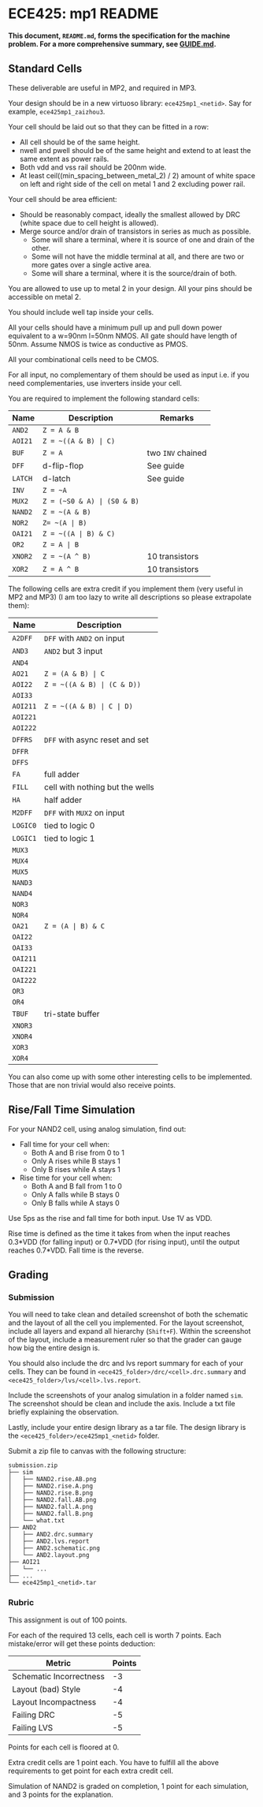 # ECE425: mp1 README

**This document, `README.md`, forms the specification for the machine problem. For a more comprehensive summary, see [GUIDE.md](./GUIDE.md).**

## Standard Cells

These deliverable are useful in MP2, and required in MP3.

Your design should be in a new virtuoso library: `ece425mp1_<netid>`. Say for example, `ece425mp1_zaizhou3`.

Your cell should be laid out so that they can be fitted in a row:
- All cell should be of the same height.
- nwell and pwell should be of the same height and extend to at least the same extent as power rails.
- Both vdd and vss rail should be 200nm wide.
- At least ceil((min_spacing_between_metal_2) / 2) amount of white space
  on left and right side of the cell on metal 1 and 2 excluding power rail.

Your cell should be area efficient:
- Should be reasonably compact, ideally the smallest allowed by DRC (white space due to cell height is allowed).
- Merge source and/or drain of transistors in series as much as possible.
  - Some will share a terminal, where it is source of one and drain of the other.
  - Some will not have the middle terminal at all, and there are two or more gates over a single active area.
  - Some will share a terminal, where it is the source/drain of both.

You are allowed to use up to metal 2 in your design. All your pins should be accessible on metal 2.

You should include well tap inside your cells.

All your cells should have a minimum pull up and pull down power equivalent to a w=90nm l=50nm NMOS.
All gate should have length of 50nm. Assume NMOS is twice as conductive as PMOS.

All your combinational cells need to be CMOS.

For all input, no complementary of them should be used as input
i.e. if you need complementaries, use inverters inside your cell.

You are required to implement the following standard cells:

| Name      | Description | Remarks |
|---|---|---|
|`AND2`     | `Z = A & B`                       | |
|`AOI21`    | `Z = ~((A & B) \| C)`             | |
|`BUF`      | `Z = A`                           | two `INV` chained |
|`DFF`      | d-flip-flop                       | See guide |
|`LATCH`    | d-latch                           | See guide |
|`INV`      | `Z = ~A`                          | |
|`MUX2`     | `Z = (~S0 & A) \| (S0 & B)`       | |
|`NAND2`    | `Z = ~(A & B)`                    | |
|`NOR2`     | `Z= ~(A \| B)`                    | |
|`OAI21`    | `Z = ~((A \| B) & C)`             | |
|`OR2`      | `Z = A \| B`                      | |
|`XNOR2`    | `Z = ~(A ^ B)`                    | 10 transistors |
|`XOR2`     | `Z = A ^ B`                       | 10 transistors |

The following cells are extra credit if you implement them (very useful in MP2 and MP3)
(I am too lazy to write all descriptions so please extrapolate them):

| Name      | Description |
|---|---|
|`A2DFF`    | `DFF` with `AND2` on input        |
|`AND3`     | `AND2` but 3 input                |
|`AND4`     |                                   |
|`AO21`     | `Z = (A & B) \| C`                |
|`AOI22`    | `Z = ~((A & B) \| (C & D))`       |
|`AOI33`    |                                   |
|`AOI211`   | `Z = ~((A & B) \| C \| D)`        |
|`AOI221`   |                                   |
|`AOI222`   |                                   |
|`DFFRS`    | `DFF` with async reset and set    |
|`DFFR`     |                                   |
|`DFFS`     |                                   |
|`FA`       | full adder                        |
|`FILL`     | cell with nothing but the wells   |
|`HA`       | half adder                        |
|`M2DFF`    | `DFF` with `MUX2` on input        |
|`LOGIC0`   | tied to logic 0                   |
|`LOGIC1`   | tied to logic 1                   |
|`MUX3`     |                                   |
|`MUX4`     |                                   |
|`MUX5`     |                                   |
|`NAND3`    |                                   |
|`NAND4`    |                                   |
|`NOR3`     |                                   |
|`NOR4`     |                                   |
|`OA21`     | `Z = (A \| B) & C`                |
|`OAI22`    |                                   |
|`OAI33`    |                                   |
|`OAI211`   |                                   |
|`OAI221`   |                                   |
|`OAI222`   |                                   |
|`OR3`      |                                   |
|`OR4`      |                                   |
|`TBUF`     | tri-state buffer                  |
|`XNOR3`    |                                   |
|`XNOR4`    |                                   |
|`XOR3`     |                                   |
|`XOR4`     |                                   |

You can also come up with some other interesting cells to be implemented. Those that are non trivial would also receive points.

## Rise/Fall Time Simulation

For your NAND2 cell, using analog simulation, find out:
- Fall time for your cell when:
  - Both A and B rise from 0 to 1
  - Only A rises while B stays 1
  - Only B rises while A stays 1
- Rise time for your cell when:
  - Both A and B fall from 1 to 0
  - Only A falls while B stays 0
  - Only B falls while A stays 0

Use 5ps as the rise and fall time for both input. Use 1V as VDD.

Rise time is defined as the time it takes from when the input reaches 0.3\*VDD (for falling input) or 0.7\*VDD (for rising input),
until the output reaches 0.7\*VDD.
Fall time is the reverse.

## Grading

### Submission

You will need to take clean and detailed screenshot of both the schematic and the layout of all the cell you implemented.
For the layout screenshot, include all layers and expand all hierarchy (`Shift+F`).
Within the screenshot of the layout, include a measurement ruler so that the grader can gauge how big the entire design is.

You should also include the drc and lvs report summary for each of your cells. They can be found in `<ece425_folder>/drc/<cell>.drc.summary`
and `<ece425_folder>/lvs/<cell>.lvs.report`.

Include the screenshots of your analog simulation in a folder named `sim`. The screenshot should be clean and include the axis.
Include a txt file briefly explaining the observation.

Lastly, include your entire design library as a tar file. The design library is the `<ece425_folder>/ece425mp1_<netid>` folder.

Submit a zip file to canvas with the following structure:

```
submission.zip
├── sim
│   ├── NAND2.rise.AB.png
│   ├── NAND2.rise.A.png
│   ├── NAND2.rise.B.png
│   ├── NAND2.fall.AB.png
│   ├── NAND2.fall.A.png
│   ├── NAND2.fall.B.png
│   └── what.txt
├── AND2
│   ├── AND2.drc.summary
│   ├── AND2.lvs.report
│   ├── AND2.schematic.png
│   └── AND2.layout.png
├── AOI21
│   └── ...
├── ...
└── ece425mp1_<netid>.tar
```

### Rubric

This assignment is out of 100 points.

For each of the required 13 cells, each cell is worth 7 points.
Each mistake/error will get these points deduction:

| Metric                   | Points |
|---|---|
| Schematic Incorrectness  | -3     |
| Layout (bad) Style       | -4     |
| Layout Incompactness     | -4     |
| Failing DRC              | -5     |
| Failing LVS              | -5     |

Points for each cell is floored at 0.

Extra credit cells are 1 point each.
You have to fulfill all the above requirements to get point for each extra credit cell.

Simulation of NAND2 is graded on completion, 1 point for each simulation, and 3 points for the explanation. 
